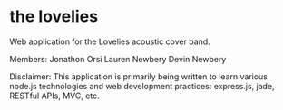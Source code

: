 # the lovelies
Web application for the Lovelies acoustic cover band.

Members:
  Jonathon Orsi
  Lauren Newbery
  Devin Newbery
  
Disclaimer:
  This application is primarily being written to learn various node.js technologies and web development practices: express.js, jade, RESTful APIs, MVC, etc.
